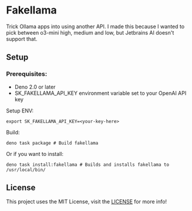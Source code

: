 # Fakellama

Trick Ollama apps into using another API.
I made this because I wanted to pick between o3-mini
high, medium and low, but Jetbrains AI doesn't support that.

## Setup
### Prerequisites:
- Deno 2.0 or later
- SK_FAKELLAMA_API_KEY environment variable set to your OpenAI API key

Setup ENV:
```shell
export SK_FAKELLAMA_API_KEY=<your-key-here>
```

Build:
```shell
deno task package # Build fakellama
```
Or if you want to install:
```shell
deno task install:fakellama # Builds and installs fakellama to /usr/local/bin/
```

## License
This project uses the MIT License, visit the [LICENSE](LICENSE.md) for more info!
